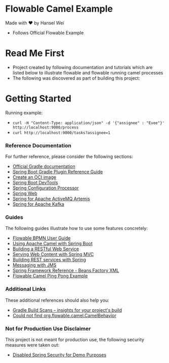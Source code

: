 # Flowable Camel Example
Made with ❤️ by Hansel Wei
* Follows Official Flowable Example

# Read Me First
* Project created by following documentation and tutorials which are listed below to illustrate flowable and flowable running camel processes
* The following was discovered as part of building this project:

# Getting Started

Running example:
* `curl -H "Content-Type: application/json" -d '{"assignee" : "Evee"}' http://localhost:9000/process`
* `curl http://localhost:9000/tasks?assignee=1`

### Reference Documentation
For further reference, please consider the following sections:
* [Official Gradle documentation](https://docs.gradle.org)
* [Spring Boot Gradle Plugin Reference Guide](https://docs.spring.io/spring-boot/docs/2.7.15-SNAPSHOT/gradle-plugin/reference/html/)
* [Create an OCI image](https://docs.spring.io/spring-boot/docs/2.7.15-SNAPSHOT/gradle-plugin/reference/html/#build-image)
* [Spring Boot DevTools](https://docs.spring.io/spring-boot/docs/2.7.15-SNAPSHOT/reference/htmlsingle/#using.devtools)
* [Spring Configuration Processor](https://docs.spring.io/spring-boot/docs/2.7.15-SNAPSHOT/reference/htmlsingle/#appendix.configuration-metadata.annotation-processor)
* [Spring Web](https://docs.spring.io/spring-boot/docs/2.7.15-SNAPSHOT/reference/htmlsingle/#web)
* [Spring for Apache ActiveMQ Artemis](https://docs.spring.io/spring-boot/docs/2.7.15-SNAPSHOT/reference/htmlsingle/#messaging.jms.artemis)
* [Spring for Apache Kafka](https://docs.spring.io/spring-boot/docs/2.7.15-SNAPSHOT/reference/htmlsingle/#messaging.kafka)
### Guides
The following guides illustrate how to use some features concretely:

* [Flowable BPMN User Guide](https://www.flowable.com/open-source/docs/bpmn/ch05a-Spring-Boot)
* [Using Apache Camel with Spring Boot](https://camel.apache.org/camel-spring-boot/latest/spring-boot.html)
* [Building a RESTful Web Service](https://spring.io/guides/gs/rest-service/)
* [Serving Web Content with Spring MVC](https://spring.io/guides/gs/serving-web-content/)
* [Building REST services with Spring](https://spring.io/guides/tutorials/rest/)
* [Messaging with JMS](https://spring.io/guides/gs/messaging-jms/)
* [Spring Framework Reference - Beans Factory XML](https://docs.spring.io/spring-framework/docs/3.0.x/spring-framework-reference/html/beans.html#beans-factory-xml-import)
* [Flowable Camel Ping Pong Example](https://www.seedim.com.au/getting-started-with-flowable-and-camel/)

### Additional Links
These additional references should also help you:
* [Gradle Build Scans – insights for your project's build](https://scans.gradle.com#gradle)
* [Could not find org.flowable.camel.CamelBehavior](https://github.com/flowable/flowable-engine/issues/1322)

### Not for Production Use Disclaimer 
This project is not meant for production use, the following security measures were taken out:
* [Disabled Spring Security for Demo Purposes](https://stackoverflow.com/questions/23894010/spring-boot-security-disable-security)